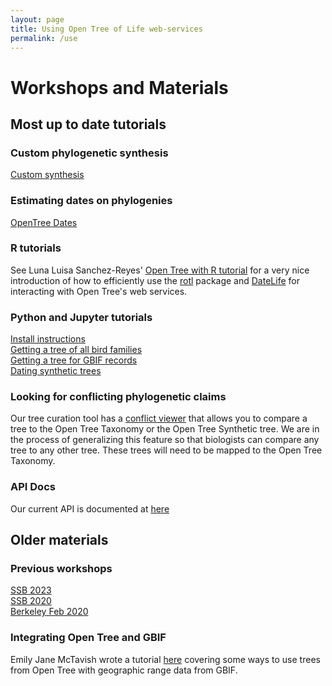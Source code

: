 ```yaml
---
layout: page
title: Using Open Tree of Life web-services
permalink: /use
---
```


# Workshops and Materials
## Most up to date tutorials


### Custom phylogenetic synthesis
[Custom synthesis](https://opentreeoflife.github.io/CustomSynthesis/)  


### Estimating dates on phylogenies
[OpenTree Dates](https://github.com/McTavishLab/jupyter_OpenTree_tutorials/blob/master/notebooks/DEMO_DatedTree.ipynb)  

### R tutorials
See Luna Luisa Sanchez-Reyes' [Open Tree with R tutorial](https://mctavishlab.github.io/R_OpenTree_tutorials/index.html) for a very nice
introduction of how to efficiently use the
 [rotl](https://github.com/ropensci/rotl) package and [DateLife](https://www.biorxiv.org/content/10.1101/782094v1) for interacting with Open Tree's web services.

### Python and Jupyter tutorials
[Install instructions](https://opentree.readthedocs.io/en/latest/notebooks.html)  
[Getting a tree of all bird families](https://github.com/OpenTreeOfLife/python-opentree/blob/main/docs/notebooks/bird_families/TreeOfBirdFamilies.ipynb)  
[Getting a tree for GBIF records](https://github.com/OpenTreeOfLife/python-opentree/blob/main/docs/notebooks/gbif/GBIF_to_OpenTree.ipynb)  
[Dating synthetic trees](https://github.com/OpenTreeOfLife/ChronoSynth/blob/main/examples/Custom_synth_dating.ipynb)  



### Looking for conflicting phylogenetic claims
Our tree curation tool has a [conflict viewer](https://tree.opentreeoflife.org/curator/study/view/ot_1843/?tab=trees&tree=Tr112663&conflict=ott) that allows you to compare
a tree to the Open Tree Taxonomy or the Open Tree Synthetic tree.
We are in the process of generalizing this feature so that biologists can
    compare any tree to any other tree.
These trees will need to be mapped to the Open Tree Taxonomy.

### API Docs
Our current API is documented at [here](https://github.com/OpenTreeOfLife/germinator/wiki/Open-Tree-of-Life-Web-APIs)


## Older materials

### Previous workshops
[SSB 2023](https://opentreeoflife.github.io/SSBworkshop2023/)  
[SSB 2020](SSBworkshop/)  
[Berkeley Feb 2020](AWworkshop)

### Integrating Open Tree and GBIF
Emily Jane McTavish wrote a tutorial
    [here](https://mctavishlab.github.io/BIO144/labs/rotl-rgbif.html)
covering some ways to use trees from Open Tree with
    geographic range data from GBIF.

